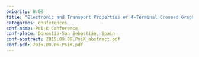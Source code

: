 ```yaml
---
priority: 0.06
title: "Electronic and Transport Properties of 4-Terminal Crossed Graphene Nanoribbons Devices"
categories: conferences
conf-name: Psi-K Conference
conf-place: Donostia-San Sebastián, Spain
conf-abstract: 2015.09.06.PsiK_abstract.pdf
conf-pdf: 2015.09.06.PsiK.pdf
---
```

